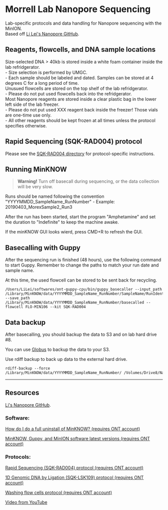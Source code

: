 # Morrell Lab Nanopore Sequencing
Lab-specific protocols and data handling for Nanopore sequencing with the MinION.  
Based off [Li Lei's Nanopore GitHub](https://github.com/lilei1/Nanopore_sequencing/blob/master).

## Reagents, flowcells, and DNA sample locations
Size-selected DNA > 40kb is stored inside a white foam container inside the lab refridgerator.  
    - Size selection is performed by UMGC.  
    - Each sample should be labeled and dated. Samples can be stored at 4 degrees C for a long period of time.  
Unusued flowcells are stored on the top shelf of the lab refridgerator.  
    - Please do not put used flowcells back into the refridgerator.  
Most Nanopore reagents are stored inside a clear plastic bag in the lower left side of the lab freezer.  
    - Please do not put used XXX reagent back inside the freezer! Those vials are one-time use only.  
    - All other reagents should be kept frozen at all times unless the protocol specifies otherwise.  

## Rapid Sequencing (SQK-RAD004) protocol

Please see the [SQK-RAD004 directory]() for protocol-specific instructions.

## Running MinKNOW

> **Warning!** Turn off basecall during sequencing, or the data collection will be very slow.

Runs should be named following the convention "YYYYMMDD_SampleName_RunNumber"
    - Example: 20190403_MorexSample2_Run3

After the run has been started, start the program "Amphetamine" and set the duration to "Indefinite" to keep the machine awake.

If the minKNOW GUI looks wierd, press CMD+R to refresh the GUI.

## Basecalling with Guppy

After the sequencing run is finished (48 hours), use the following command to start Guppy. Remember to change the paths to match your run date and sample name.

At this time, the used flowcell can be stored to be sent back for recycling.

```
/Users/LiLei/softwares/ont-guppy-cpu/bin/guppy_basecaller --input_path /Library/MinKNOW/data/YYYYMMDD_SampleName_RunNumber/SampleName/RunIdentifier/fast5 --save_path /Library/MinKNOW/data/YYYYMMDD_SampleName_RunNumber/basecalled --flowcell FLO-MIN106 --kit SQK-RAD004
```

## Data backup

After basecalling, you should backup the data to S3 and on lab hard drive #8.

You can use [Globus](https://app.globus.org/file-manager?destination_id=fb6f1c6b-86b1-11e8-9571-0a6d4e044368&destination_path=%2F~%2FScratch%2F&origin_id=d865fc6a-2db3-11e6-8070-22000b1701d1&origin_path=%2F~%2F) to backup the data to your S3.

Use rdiff backup to back up data to the external hard drive.

```
rdiff-backup --force /Library/MinKNOW/data/YYYYMMDD_SampleName_RunNumber/ /Volumes/Drive8/Nanopore/YYYYMMDD_SampleName_RunNumber/
```

---

## Resources

[Li's Nanopore GitHub](https://github.com/lilei1/Nanopore_sequencing/blob/master).

### Software:

[How do I do a full uninstall of MinKNOW? (requires ONT account)](https://community.nanoporetech.com/support/faq/test1/minknow/troubleshooting-MinKNOW/how-do-i-do-a-full-uninstall-of-minknow)

[MinKNOW, Guppy, and MinION software latest versions (requires ONT account)](https://community.nanoporetech.com/downloads)

### Protocols:

[Rapid Sequencing (SQK-RAD004) protocol (requires ONT account)](https://community.nanoporetech.com/protocols/rapid-sequencing-sqk-rad004/v/RSE_9046_v1_revF_17Nov2017)

[1D Genomic DNA by Ligation (SQK-LSK109) protocol (requires ONT account)](https://community.nanoporetech.com/protocols/1d-gDNA-sqk-lsk109/v/GDE_9063_v109_revG_23May2018)

[Washing flow cells protocol (requires ONT account)](https://community.nanoporetech.com/protocols/washing-minion-flow-cells/v/WKE_1012_v1_revN_08Apr2016)

[Video from YouTube](https://www.youtube.com/watch?v=IRTdK0kl9v4)
